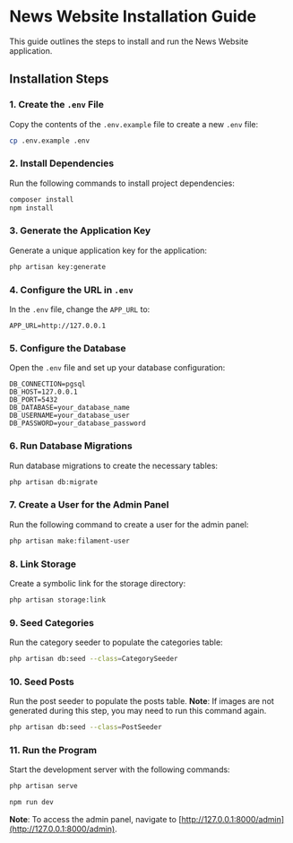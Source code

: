 # News Website Installation Guide

This guide outlines the steps to install and run the News Website application.

## Installation Steps

### 1. Create the `.env` File

Copy the contents of the `.env.example` file to create a new `.env` file:

```bash
cp .env.example .env
```

### 2. Install Dependencies

Run the following commands to install project dependencies:

```bash
composer install
npm install
```

### 3. Generate the Application Key

Generate a unique application key for the application:

```bash
php artisan key:generate
```

### 4. Configure the URL in `.env`

In the `.env` file, change the `APP_URL` to:

```env
APP_URL=http://127.0.0.1
```

### 5. Configure the Database

Open the `.env` file and set up your database configuration:

```env
DB_CONNECTION=pgsql
DB_HOST=127.0.0.1
DB_PORT=5432
DB_DATABASE=your_database_name
DB_USERNAME=your_database_user
DB_PASSWORD=your_database_password
```

### 6. Run Database Migrations

Run database migrations to create the necessary tables:

```bash
php artisan db:migrate
```

### 7. Create a User for the Admin Panel

Run the following command to create a user for the admin panel:

```bash
php artisan make:filament-user
```

### 8. Link Storage

Create a symbolic link for the storage directory:

```bash
php artisan storage:link
```

### 9. Seed Categories

Run the category seeder to populate the categories table:

```bash
php artisan db:seed --class=CategorySeeder
```

### 10. Seed Posts

Run the post seeder to populate the posts table. **Note**: If images are not generated during this step, you may need to run this command again.

```bash
php artisan db:seed --class=PostSeeder
```

### 11. Run the Program

Start the development server with the following commands:

```bash
php artisan serve
```

```bash
npm run dev
```

**Note**: To access the admin panel, navigate to [http://127.0.0.1:8000/admin](http://127.0.0.1:8000/admin).
